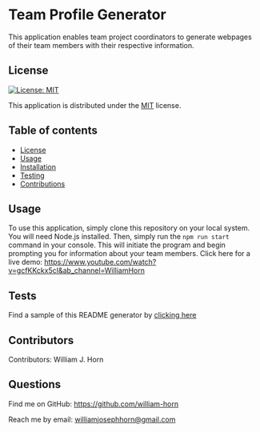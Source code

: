 # Team Profile Generator

This application enables team project coordinators to generate webpages of their team members with their respective information.

## License
  
  [![License: MIT](https://img.shields.io/badge/License-MIT-yellow.svg)](https://opensource.org/licenses/MIT)
  
This application is distributed under the [MIT](https://opensource.org/licenses/MIT) license.
  ## Table of contents
  - [License](#License)
  - [Usage](#Usage)
  - [Installation](#Installation)
  - [Testing](#Testing)
  - [Contributions](#Contributions)

  ## Usage
To use this application, simply clone this repository on your local system. You will need Node.js installed. Then, simply run the `npm run start` command in your console. This will initiate the program and begin prompting you for information about your team members. Click here for a live demo: <https://www.youtube.com/watch?v=gcfKKckx5cI&ab_channel=WilliamHorn>


  ## Tests
  Find a sample of this README generator by [clicking here](https://github.com/william-horn/generated-readme-sample/blob/main/README.md)
  ## Contributors
  Contributors: 
  William J. Horn
  ## Questions
  Find me on GitHub: <https://github.com/william-horn>
  
Reach me by email: williamjosephhorn@gmail.com


